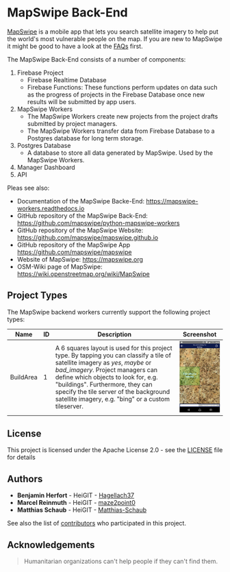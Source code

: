 # MapSwipe Back-End

[MapSwipe](http://mapswipe.org/) is a mobile app that lets you search satellite imagery to help put the world's most vulnerable people on the map. If you are new to MapSwipe it might be good to have a look at the [FAQs](http://mapswipe.org/faq.html) first.

The MapSwipe Back-End consists of a number of components:

1. Firebase Project
    - Firebase Realtime Database
    - Firebase Functions: These functions perform updates on data such as the progress of projects in the Firebase Database once new results will be submitted by app users.
2. MapSwipe Workers
    - The MapSwipe Workers create new projects from the project drafts submitted by project managers. 
    - The MapSwipe Workers transfer data from Firebase Database to a Postgres database for long term storage.
4. Postgres Database
    -  A database to store all data generated by MapSwipe. Used by the MapSwipe Workers.
3. Manager Dashboard
5. API

Pleas see also:

- Documentation of the MapSwipe Backe-End: https://mapswipe-workers.readthedocs.io
- GitHub repository of the MapSwipe Back-End: https://github.com/mapswipe/python-mapswipe-workers
- GitHub repository of the MapSwipe Website: https://github.com/mapswipe/mapswipe.github.io
- GitHub repository of the MapSwipe App https://github.com/mapswipe/mapswipe
- Website of MapSwipe: https://mapswipe.org
- OSM-Wiki page of MapSwipe: https://wiki.openstreetmap.org/wiki/MapSwipe


## Project Types

The MapSwipe backend workers currently support the following project types:

| Name | ID | Description | Screenshot |
| ---- | -- | ----------- | ---------- |
| BuildArea | 1 | A 6 squares layout is used for this project type. By tapping you can classify a tile of satellite imagery as *yes*, *maybe* or *bad_imagery*. Project managers can define which objects to look for, e.g. "buildings". Furthermore, they can specify the tile server of the background satellite imagery, e.g. "bing" or a custom tileserver. | <img src="docs/_static/img/BuildArea_screenshot.png" width="250px"> |


## License

This project is licensed under the Apache License 2.0 - see the [LICENSE](LICENSE) file for details


## Authors

* **Benjamin Herfort** - HeiGIT - [Hagellach37](https://github.com/Hagellach37)
* **Marcel Reinmuth** - HeiGIT - [maze2point0](https://github.com/maze2point0)
* **Matthias Schaub** - HeiGIT - [Matthias-Schaub](https://github.com/Matthias-Schaub)

See also the list of [contributors](contributors.md) who participated in this project.


## Acknowledgements

> Humanitarian organizations can't help people if they can't find them.
